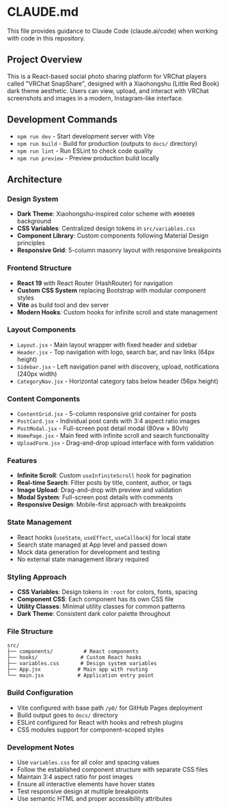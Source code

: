 # CLAUDE.md

This file provides guidance to Claude Code (claude.ai/code) when working with code in this repository.

## Project Overview

This is a React-based social photo sharing platform for VRChat players called "VRChat SnapShare", designed with a Xiaohongshu (Little Red Book) dark theme aesthetic. Users can view, upload, and interact with VRChat screenshots and images in a modern, Instagram-like interface.

## Development Commands

- `npm run dev` - Start development server with Vite
- `npm run build` - Build for production (outputs to `docs/` directory)
- `npm run lint` - Run ESLint to check code quality
- `npm run preview` - Preview production build locally

## Architecture

### Design System
- **Dark Theme**: Xiaohongshu-inspired color scheme with `#090909` background
- **CSS Variables**: Centralized design tokens in `src/variables.css`
- **Component Library**: Custom components following Material Design principles
- **Responsive Grid**: 5-column masonry layout with responsive breakpoints

### Frontend Structure
- **React 19** with React Router (HashRouter) for navigation
- **Custom CSS System** replacing Bootstrap with modular component styles
- **Vite** as build tool and dev server
- **Modern Hooks**: Custom hooks for infinite scroll and state management

### Layout Components
- `Layout.jsx` - Main layout wrapper with fixed header and sidebar
- `Header.jsx` - Top navigation with logo, search bar, and nav links (64px height)
- `Sidebar.jsx` - Left navigation panel with discovery, upload, notifications (240px width)
- `CategoryNav.jsx` - Horizontal category tabs below header (56px height)

### Content Components
- `ContentGrid.jsx` - 5-column responsive grid container for posts
- `PostCard.jsx` - Individual post cards with 3:4 aspect ratio images
- `PostModal.jsx` - Full-screen post detail modal (80vw × 80vh)
- `HomePage.jsx` - Main feed with infinite scroll and search functionality
- `UploadForm.jsx` - Drag-and-drop upload interface with form validation

### Features
- **Infinite Scroll**: Custom `useInfiniteScroll` hook for pagination
- **Real-time Search**: Filter posts by title, content, author, or tags
- **Image Upload**: Drag-and-drop with preview and validation
- **Modal System**: Full-screen post details with comments
- **Responsive Design**: Mobile-first approach with breakpoints

### State Management
- React hooks (`useState`, `useEffect`, `useCallback`) for local state
- Search state managed at App level and passed down
- Mock data generation for development and testing
- No external state management library required

### Styling Approach
- **CSS Variables**: Design tokens in `:root` for colors, fonts, spacing
- **Component CSS**: Each component has its own CSS file
- **Utility Classes**: Minimal utility classes for common patterns
- **Dark Theme**: Consistent dark color palette throughout

### File Structure
```
src/
├── components/          # React components
├── hooks/              # Custom React hooks
├── variables.css       # Design system variables
├── App.jsx            # Main app with routing
└── main.jsx           # Application entry point
```

### Build Configuration
- Vite configured with base path `/p0/` for GitHub Pages deployment
- Build output goes to `docs/` directory
- ESLint configured for React with hooks and refresh plugins
- CSS modules support for component-scoped styles

### Development Notes
- Use `variables.css` for all color and spacing values
- Follow the established component structure with separate CSS files
- Maintain 3:4 aspect ratio for post images
- Ensure all interactive elements have hover states
- Test responsive design at multiple breakpoints
- Use semantic HTML and proper accessibility attributes